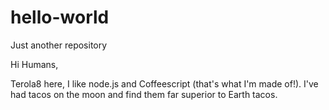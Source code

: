 # hello-world
Just another repository

Hi Humans,

Terola8 here, I like node.js and Coffeescript (that's what I'm made of!).
I've had tacos on the moon and find them far superior to Earth tacos.
